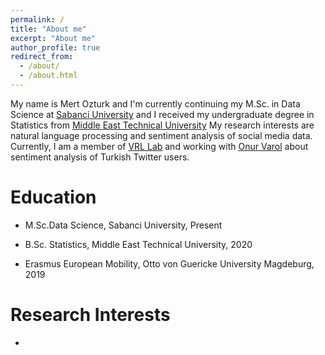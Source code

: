 ```yaml
---
permalink: /
title: "About me"
excerpt: "About me"
author_profile: true
redirect_from: 
  - /about/
  - /about.html
---
```


My name is Mert Ozturk and I'm currently continuing my M.Sc. in Data Science at [Sabanci University](https://www.sabanciuniv.edu/en/) and I received my undergraduate degree in Statistics from [Middle East Technical University](https://www.metu.edu.tr/) My research interests are natural language processing and sentiment analysis of social media data. Currently, I am a member of [VRL Lab](http://varollab.com/index.html) and working with [Onur Varol](http://www.onurvarol.com/) about sentiment analysis of Turkish Twitter users. 

Education
======
  * M.Sc.Data Science, Sabanci University, Present

  * B.Sc. Statistics, Middle East Technical University, 2020

  * Erasmus European Mobility, Otto von Guericke University Magdeburg, 2019

Research Interests
======

  * 